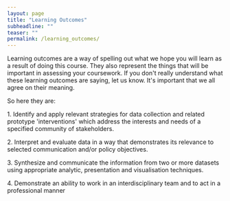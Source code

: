 ```yaml
---
layout: page
title: "Learning Outcomes"
subheadline: ""
teaser: ""
permalink: /learning_outcomes/
---
```

<div>
	<p>
	Learning outcomes are a way of spelling out what we hope you will learn as a result of doing this course. They also represent the things that will be important in assessing your coursework. If you don't really understand what these learning outcomes are saying, let us know. It's important that we all agree on their meaning.
	</p>
	<p>
	So here they are:
	</p>
</div>
<div>
    <div class="custom-panel">
        <p class="teaser">1. Identify and apply relevant strategies for data collection and related prototype 'interventions' which address the interests and needs of a specified community of stakeholders.</p>
    </div>
    <div class="custom-panel">
        <p class="teaser">2. Interpret and evaluate data in a way that demonstrates its relevance to selected communication and/or policy objectives.</p>
    </div>
    <div class="custom-panel">
        <p class="teaser">3. Synthesize and communicate the information from two or more datasets using appropriate analytic, presentation and visualisation techniques.</p>
    </div>
    <div class="custom-panel">
        <p class="teaser">4. Demonstrate an ability to work in an interdisciplinary team and to act in a professional manner</p>
    </div>
</div>



